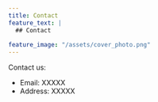 ```yaml
---
title: Contact
feature_text: |
  ## Contact
  
feature_image: "/assets/cover_photo.png" 
---
```




Contact us: 

* Email: XXXXX
* Address: XXXXX
